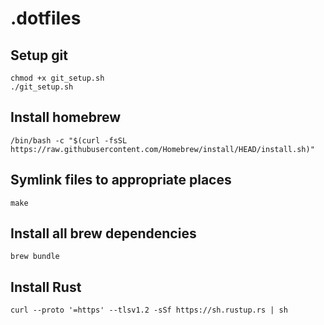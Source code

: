 # .dotfiles

## Setup git
`chmod +x git_setup.sh`  
`./git_setup.sh`


## Install homebrew
`/bin/bash -c "$(curl -fsSL https://raw.githubusercontent.com/Homebrew/install/HEAD/install.sh)"`


## Symlink files to appropriate places
`make`


## Install all brew dependencies
`brew bundle`


## Install Rust
`curl --proto '=https' --tlsv1.2 -sSf https://sh.rustup.rs | sh`

